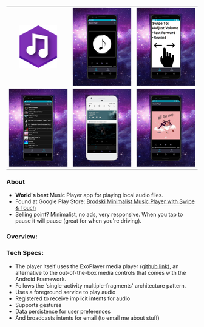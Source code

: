 

<!-- <img src="imagez/rawImages/foreground6.png" width="100"> -->

 <!-- ![banner feature](imagez/Feature3.png) -->

<table>
  <tr>
        <td style="text-align: center; vertical-align: middle;">
        <img src="imagez/rawImages/foreground6.png" width="100"/>
        </td>
        <td>
        <img src="imagez/Capture1Coolx.png" width="200"/>
        </td>
        <td>
        <img src="imagez/Capture1Cool2x.png" width="200"/>
        </td>
  </tr>
  <tr>
        <td>
        <img src="imagez/Capture1Cool4x.png" width="200"/>
        </td>
        <td>
        <img src="imagez/Capture1Cool5x.png" width="200"/>
        </td>
        <td>
        <img src="imagez/Capture1Cool3x.png" width="200"/>
        </td>
  </tr>
</table>

### About   
- **World's best** Music Player app for playing local audio files.   
- Found at Google Play Store: [Brodski Minimalist Music Player with Swipe & Touch](https://play.google.com/store/apps/details?id=com.bskimusicplayer.mediaplayer)
- Selling point? Minimalist, no ads, very responsive. When you tap to pause it will pause (great for when you're driving). 
  
### Overview: 
  
### Tech Specs: 
- The player itself uses the ExoPlayer media player ([github link](https://github.com/google/ExoPlayer)), an alternative to the out-of-the-box media controls that comes with the Android Framework.  
- Follows the 'single-activity multiple-fragments' architecture pattern.  
- Uses a foreground service to play audio  
- Registered to receive implicit intents for audio  
- Supports gestures  
- Data persistence for user preferences  
- And broadcasts intents for email (to email me about stuff)  
  
